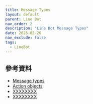 ```yaml
---
title: Message Types 
layout: default
parent: Line Bot
nav_order: 2
description: "Line Bot Message Types"
date: 2025-05-20
nav_exclude: false
tags:
  - LineBot
---
```




## 參考資料
- <a target="_blank" href="https://developers.line.biz/en/docs/messaging-api/message-types/">Message types</a>
- <a target="_blank" href="https://developers.line.biz/en/reference/messaging-api/#action-objects">Action objects</a>
- <a target="_blank" href="">XXXXXXXX</a>
- <a target="_blank" href="">XXXXXXXX</a>